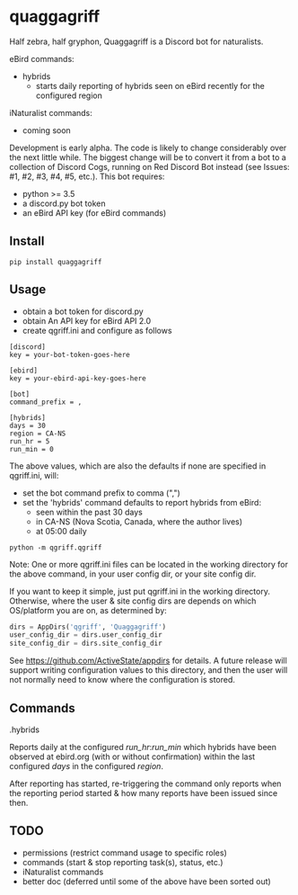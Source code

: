 # quaggagriff
Half zebra, half gryphon, Quaggagriff is a Discord bot for naturalists.

eBird commands:

- hybrids
    - starts daily reporting of hybrids seen on eBird recently for the configured region

iNaturalist commands:

- coming soon

Development is early alpha. The code is likely to change considerably
over the next little while. The biggest change will be to convert it
from a bot to a collection of Discord Cogs, running on Red Discord Bot
instead (see Issues: #1, #2, #3, #4, #5, etc.). This bot requires:

- python >= 3.5
- a discord.py bot token
- an eBird API key (for eBird commands)

## Install

```
pip install quaggagriff
```

## Usage

- obtain a bot token for discord.py
- obtain An API key for eBird API 2.0
- create qgriff.ini and configure as follows

```
[discord]
key = your-bot-token-goes-here

[ebird]
key = your-ebird-api-key-goes-here

[bot]
command_prefix = ,

[hybrids]
days = 30
region = CA-NS
run_hr = 5
run_min = 0
```

The above values, which are also the defaults if none are specified in qgriff.ini,
will:

- set the bot command prefix to comma (",")
- set the 'hybrids' command defaults to report hybrids from eBird:
    - seen within the past 30 days
    - in CA-NS (Nova Scotia, Canada, where the author lives)
    - at 05:00 daily

```
python -m qgriff.qgriff
```

Note: One or more qgriff.ini files can be located in the working directory
for the above command, in your user config dir, or your site config dir.

If you want to keep it simple, just put qgriff.ini in the working directory.
Otherwise, where the user & site config dirs are depends on which OS/platform
you are on, as determined by:

```python
dirs = AppDirs('qgriff', 'Quaggagriff')
user_config_dir = dirs.user_config_dir
site_config_dir = dirs.site_config_dir
```

See https://github.com/ActiveState/appdirs for details. A future release will
support writing configuration values to this directory, and then the user
will not normally need to know where the configuration is stored.

## Commands

.hybrids

Reports daily at the configured *run_hr*:*run_min* which hybrids have been
observed at ebird.org (with or without confirmation) within the last
configured *days* in the configured *region*.

After reporting has started, re-triggering the command only reports when the
reporting period started & how many reports have been issued since then.

## TODO

- permissions (restrict command usage to specific roles)
- commands (start & stop reporting task(s), status, etc.)
- iNaturalist commands
- better doc (deferred until some of the above have been sorted out)
